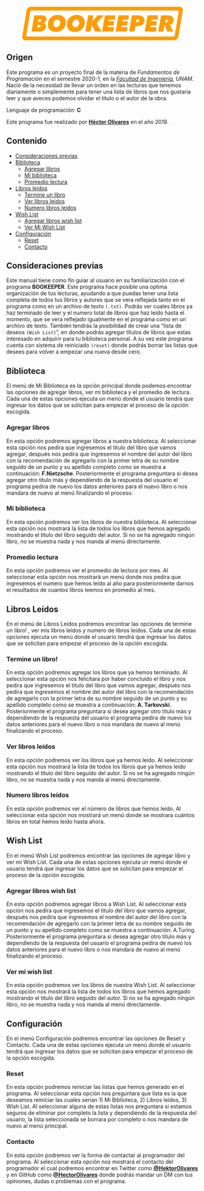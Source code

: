 <p align="center">
  <img width="423" height="88" src="/Iconos/bookeeper.png">
</p>

## Origen
  
Este programa es un proyecto final de la materia de _Fundamentos de Programación_ en el semestre 2020-1, en la _[Facultad de Ingeniería](https://www.ingenieria.unam.mx), UNAM_. Nació de la necesidad de llevar un orden en las lecturas que tenemos diariamente o simplemente para tener una lista de libros que nos gustaria leer y que aveces podemos olvidar el titulo o el autor de la obra.  

Lenguaje de programación: **C**

Este programa fue realizado por **[Héctor Olivares](https://twitter.com/HektorOlivares)** en el año 2019.

## Contenido

- [Consideraciones previas](#consideraciones-previas)
- [Biblioteca](#biblioteca)
  - [Agregar libros](#agregar-libros)
  - [Mi biblioteca](#mi-biblioteca)
  - [Promedio lectura](#promedio-lectura)
- [Libros leídos](#libros-leídos)
  - [Termine un libro](#termine-un-libro)
  - [Ver libros leídos](#ver-libros-leídos)
  - [Numero libros leídos](#numero-libros-leídos)
- [Wish List](#wish-list)
  - [Agregar libros wish list](#agregar-libros-wish-list)
  - [Ver Mi Wish List](#ver-mi-wish-list)
- [Configuración](#configuración)
  - [Reset](#reset)
  - [Contacto](#contacto)

## Consideraciones previas
Este manual tiene como fin guiar al usuario en su familiarización con el programa **BOOKEEPER**. Este programa hace posible una optima organización de tus lecturas, ayudando a que puedas tener una lista completa de todos tus libros y autores que se vera reflejada tanto en el programa como en un archivo de texto `(.txt)`. Podrás ver cuales libros ya haz terminado de leer y el numero total de libros que haz leído hasta el momento, que se vera reflejado igualmente en el programa como en un archivo de texto. También tendrás la posibilidad de crear una “lista de deseos `(Wish List)`”, en donde podrás agregar títulos de libros que estas interesado en adquirir para tu biblioteca personal. A su vez este programa cuenta con sistema de reiniciado `(reset)` donde podrás borrar las listas que desees para volver a empezar una nueva desde cero.

## Biblioteca
El menú de Mi Biblioteca es la opción principal donde podemos encontrar las opciones de agregar libros, ver mi biblioteca y el promedio de lectura. Cada una de estas opciones ejecuta un menú donde el usuario tendrá que ingresar los datos que se solicitan para empezar el proceso de la opción escogida.

  ### Agregar libros
En esta opción podremos agregar libros a nuestra biblioteca.
Al seleccionar esta opción nos pedira que ingresemos el titulo del libro que vamos agregar, después nos pedira que ingresemos el nombre del autor del libro con la recomendación de agregarlo con la primer letra de su nombre seguido de un punto y su apellido completo como se muestra a continuación: **F.Nietzsche**. Posteriormente el programa preguntara si desea agregar otro titulo más y dependiendo de la respuesta del usuario el programa pedira de nuevo los datos anteriores para el nuevo libro o nos mandara de nuevo al menú finalizando el proceso.

### Mi biblioteca
En esta opción podremos ver los libros de nuestra biblioteca.
Al seleccionar esta opción nos mostrará la lista de todos los libros que hemos agregado mostrando el titulo del libro seguido del autor. Si no se ha agregado ningún libro, no se muestra nada y nos manda al menú directamente.

### Promedio lectura
En esta opción podremos ver el promedio de lectura por mes.
Al seleccionar esta opción nos mostrará un menú donde nos pedira que ingresemos el numero que hemos leído al año para posteriormente darnos el resultados de cuantos libros leemos en promedio al mes.

## Libros Leídos
En el menú de Libros Leídos podremos encontrar las opciones de termine un libro! , ver mis libros leídos y numero de libros leídos. Cada una de estas opciones ejecuta un menú donde el usuario tendrá que ingresar los datos que se solicitan para empezar el proceso de la opción escogida.

### Termine un libro!
En esta opción podremos agregar los libros que ya hemos terminado.
Al seleccionar esta opción nos felicitara por haber concluido el libro y nos pedira que ingresemos el titulo del libro que vamos agregar, después nos pedira que ingresemos el nombre del autor del libro con la recomendación de agregarlo con la primer letra de su nombre seguido de un punto y su apellido completo como se muestra a continuación: **A. Tarkovski**. Posteriormente el programa preguntara si desea agregar otro titulo más y dependiendo de la respuesta del usuario el programa pedira de nuevo los datos anteriores para el nuevo libro o nos mandara de nuevo al menú finalizando el proceso.
### Ver libros leídos
En esta opción podremos ver los libros que ya hemos leído.
Al seleccionar esta opción nos mostrará la lista de todos los libros que ya hemos leído mostrando el titulo del libro seguido del autor. Si no se ha agregado ningún libro, no se muestra nada y nos manda al menú directamente.
### Numero libros leídos
En esta opción podremos ver el número de libros que hemos leído.
Al seleccionar esta opción nos mostrará un menú donde se mostrara cuántos libros en total hemos leído hasta ahora.

## Wish List
En el menú Wish List podremos encontrar las opciones de agregar libro y ver mi Wish List. Cada una de estas opciones ejecuta un menú donde el usuario tendrá que ingresar los datos que se solicitan para empezar el proceso de la opción escogida.
### Agregar libros wish list
En esta opción podremos agregar libros a Wish List.
Al seleccionar esta opción nos pedira que ingresemos el titulo del libro que vamos agregar, después nos pedira que ingresemos el nombre del autor del libro con la recomendación de agregarlo con la primer letra de su nombre seguido de un punto y su apellido completo como se muestra a continuación: A.Turing. Posteriormente el programa preguntara si desea agregar otro titulo más y dependiendo de la respuesta del usuario el programa pedira de nuevo los datos anteriores para el nuevo libro o nos mandara de nuevo al menú finalizando el proceso.
### Ver mi wish list
En esta opción podremos ver los libros de nuestra Wish List.
Al seleccionar esta opción nos mostrará la lista de todos los libros que hemos agregado mostrando el titulo del libro seguido del autor. Si no se ha agregado ningún libro, no se muestra nada y nos manda al menú directamente.

## Configuración
En el menú Configuración podremos encontrar las opciones de Reset y Contacto. Cada una de estas opciones ejecuta un menú donde el usuario tendrá que ingresar los datos que se solicitan para empezar el proceso de la opción escogida.

### Reset
En esta opción podremos reiniciar las listas que hemos generado en el programa.
Al seleccionar esta opción nos preguntara que lista es la que deseamos reiniciar las cuales serian 1) Mi Biblioteca, 2) Libros leídos, 3) Wish List. Al seleccionar alguna de estas listas nos preguntara si estamos seguros de eliminar por completo la lista y dependiendo de la respuesta del usuario, la lista seleccionada se borrara por completo o nos mandara de nuevo al menú principal.

### Contacto
En esta opción podremos ver la forma de contactar al programador del programa.
Al seleccionar esta opción nos mostrará el contacto del programador el cual podremos encontrar en Twitter como **[@HektorOlivares](https://twitter.com/HektorOlivares)** y en GitHub como **[@HectorOlivares](https://github.com/HectorOlivares)** donde podrás mandar un DM con tus opiniones, dudas o problemas con el programa.
